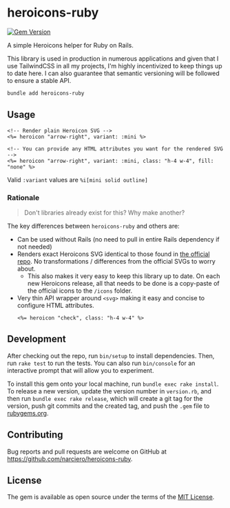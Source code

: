 # heroicons-ruby

[![Gem Version](https://badge.fury.io/rb/heroicons-ruby.svg)](https://badge.fury.io/rb/heroicons-ruby)

A simple Heroicons helper for Ruby on Rails.

This library is used in production in numerous applications and given that I use TailwindCSS in all my projects, I'm highly incentivized to keep things up to date here. I can also guarantee that semantic versioning will be followed to ensure a stable API.

```sh
bundle add heroicons-ruby
```

## Usage

```erb
<!-- Render plain Heroicon SVG -->
<%= heroicon "arrow-right", variant: :mini %>

<!-- You can provide any HTML attributes you want for the rendered SVG -->
<%= heroicon "arrow-right", variant: :mini, class: "h-4 w-4", fill: "none" %>
```

Valid `:variant` values are `%i[mini solid outline]`

### Rationale

> Don't libraries already exist for this? Why make another?

The key differences between `heroicons-ruby` and others are:

- Can be used without Rails (no need to pull in entire Rails dependency if not needed)
- Renders exact Heroicons SVG identical to those found in [the official repo](https://github.com/tailwindlabs/heroicons/tree/master/optimized). No transformations / differences from the official SVGs to worry about.
  - This also makes it very easy to keep this library up to date. On each new Heroicons release, all that needs to be done is a copy-paste of the official icons to the `/icons` folder.
- Very thin API wrapper around `<svg>` making it easy and concise to configure HTML attributes.
  ```erb
  <%= heroicon "check", class: "h-4 w-4" %>
  ```

## Development

After checking out the repo, run `bin/setup` to install dependencies. Then, run `rake test` to run the tests. You can also run `bin/console` for an interactive prompt that will allow you to experiment.

To install this gem onto your local machine, run `bundle exec rake install`. To release a new version, update the version number in `version.rb`, and then run `bundle exec rake release`, which will create a git tag for the version, push git commits and the created tag, and push the `.gem` file to [rubygems.org](https://rubygems.org).

## Contributing

Bug reports and pull requests are welcome on GitHub at https://github.com/narciero/heroicons-ruby.

## License

The gem is available as open source under the terms of the [MIT License](https://opensource.org/licenses/MIT).
